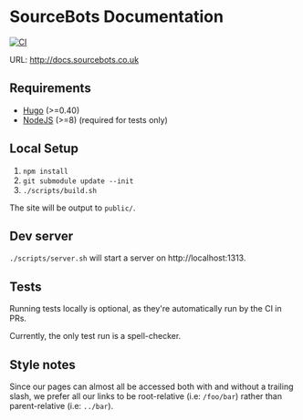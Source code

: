 # SourceBots Documentation

[![CI](https://github.com/sourcebots/docs/actions/workflows/ci.yml/badge.svg)](https://github.com/sourcebots/docs/actions/workflows/ci.yml)

URL: http://docs.sourcebots.co.uk

## Requirements
- [Hugo](https://gohugo.io) (>=0.40)
- [NodeJS](https://nodejs.org/) (>=8) (required for tests only)

## Local Setup
1. `npm install`
2. `git submodule update --init`
3. `./scripts/build.sh`

The site will be output to `public/`.


## Dev server
`./scripts/server.sh` will start a server on http://localhost:1313.

## Tests
Running tests locally is optional, as they're automatically run by the CI in PRs.

Currently, the only test run is a spell-checker.

## Style notes

Since our pages can almost all be accessed both with and without a trailing
slash, we prefer all our links to be root-relative (i.e: `/foo/bar`) rather
than parent-relative (i.e: `../bar`).
